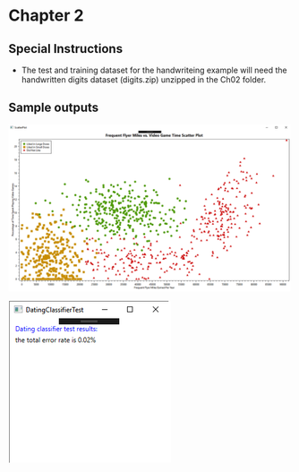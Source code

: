 # Chapter 2

## Special Instructions 

- The test and training dataset for the handwriteing example will need the handwritten digits dataset (digits.zip) unzipped in the Ch02 folder.

## Sample outputs

![graph 1](https://github.com/DForshner/MachineLearningInAction.Net/blob/master/Ch02/ScreenShots/Frequent%20Flyer%20Miles%20vs.%20Video%20Game%20Time%20Scatter%20Plot.png)

![graph 2](https://github.com/DForshner/MachineLearningInAction.Net/blob/master/Ch02/ScreenShots/Dating%20classifier%20test%20results.png)